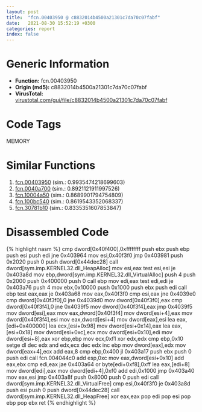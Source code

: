 ```yaml
---
layout: post
title:  "fcn.00403950 @ c8832014b4500a21301c7da70c07fabf"
date:   2021-08-30 15:52:19 +0300
categories: report
index: false
---
```


# Generic Information
- **Function:** fcn.00403950
- **Origin (md5):** c8832014b4500a21301c7da70c07fabf
- **VirusTotal:** [virustotal.com/gui/file/c8832014b4500a21301c7da70c07fabf][virustotal_ref]

# Code Tags
<span class="tag" id="MEMORY">MEMORY</span>


# Similar Functions

1. [fcn.00403950][similar_1_ref] (sim.: 0.9935474218699603)
2. [fcn.0040a700][similar_2_ref] (sim.: 0.8921121911997526)
3. [fcn.10004a50][similar_3_ref] (sim.: 0.8689901794754809)
4. [fcn.100bc540][similar_4_ref] (sim.: 0.8619543352068337)
5. [fcn.30781b10][similar_5_ref] (sim.: 0.8335351607853847)


# Disassembled Code

{% highlight nasm %}
cmp dword[0x40f400],0xffffffff
push ebx
push ebp
push esi
push edi
jne 0x403964
mov esi,0x40f3f0
jmp 0x403981
push 0x2020
push 0
push dword[0x44dec28]
call dword[sym.imp.KERNEL32.dll_HeapAlloc]
mov esi,eax
test esi,esi
je 0x403a8d
mov ebp,dword[sym.imp.KERNEL32.dll_VirtualAlloc]
push 4
push 0x2000
push 0x400000
push 0
call ebp
mov edi,eax
test edi,edi
je 0x403a76
push 4
mov ebx,0x10000
push 0x1000
push ebx
push edi
call ebp
test eax,eax
je 0x403a68
mov eax,0x40f3f0
cmp esi,eax
jne 0x4039e0
cmp dword[0x40f3f0],0
jne 0x4039d0
mov dword[0x40f3f0],eax
cmp dword[0x40f3f4],0
jne 0x4039f5
mov dword[0x40f3f4],eax
jmp 0x4039f5
mov dword[esi],eax
mov eax,dword[0x40f3f4]
mov dword[esi+4],eax
mov dword[0x40f3f4],esi
mov eax,dword[esi+4]
mov dword[eax],esi
lea eax,[edi+0x400000]
lea ecx,[esi+0x98]
mov dword[esi+0x14],eax
lea eax,[esi+0x18]
mov dword[esi+0xc],ecx
mov dword[esi+0x10],edi
mov dword[esi+8],eax
xor ebp,ebp
mov ecx,0xf1
xor edx,edx
cmp ebp,0x10
setge dl
dec edx
and edx,ecx
dec edx
inc ebp
mov dword[eax],edx
mov dword[eax+4],ecx
add eax,8
cmp ebp,0x400
jl 0x403a17
push ebx
push 0
push edi
call fcn.004044c0
add esp,0xc
mov eax,dword[esi+0x10]
add eax,ebx
cmp edi,eax
jae 0x403a64
or byte[edi+0xf8],0xff
lea eax,[edi+8]
mov dword[edi],eax
mov dword[edi+4],0xf0
add edi,0x1000
jmp 0x403a40
mov eax,esi
jmp 0x403a8f
push 0x8000
push 0
push edi
call dword[sym.imp.KERNEL32.dll_VirtualFree]
cmp esi,0x40f3f0
je 0x403a8d
push esi
push 0
push dword[0x44dec28]
call dword[sym.imp.KERNEL32.dll_HeapFree]
xor eax,eax
pop edi
pop esi
pop ebp
pop ebx
ret
{% endhighlight %}


[similar_1_ref]: /report/fcn.00403950@ea9c1e2eeb951a8e6185c6674c228f98
[similar_2_ref]: /report/fcn.0040a700@fbf34fa6d7da2b8e1de5133a8ca34847
[similar_3_ref]: /report/fcn.10004a50@4c3818fdf32d89a09257dbc9d3e142ea
[similar_4_ref]: /report/fcn.100bc540@89dc67d2f980e8488f97b1bf8cb24258
[similar_5_ref]: /report/fcn.30781b10@e0efd357fccc8f4e2c059b0b54118ba8
[virustotal_ref]: https://www.virustotal.com/gui/file/c8832014b4500a21301c7da70c07fabf